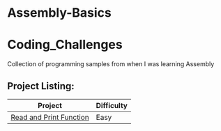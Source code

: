 # Assembly-Basics

# Coding_Challenges
Collection of programming samples from when I was learning Assembly

## Project Listing:
| Project | Difficulty |
| - | - |
|  [Read and Print Function](https://github.com/Wuydts/Assembly-Basics/blob/master/Assembly%20Basics/read-print-func/read-print-func.asm) |  Easy | 
